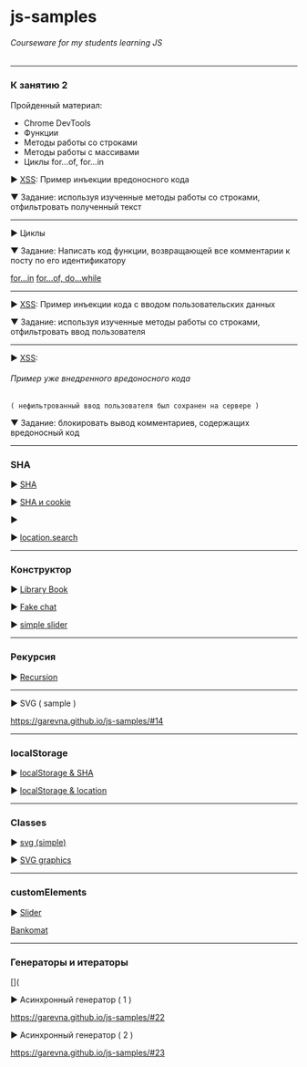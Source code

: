 # js-samples

###### Courseware for my students learning JS

***

### К занятию 2

Пройденный материал:

* Chrome DevTools
* Функции
* Методы работы со строками
* Методы работы с массивами
* Циклы for...of, for...in

► [XSS](https://garevna.github.io/js-samples/#01): Пример инъекции вредоносного кода

▼ Задание: используя изученные методы работы со строками, отфильтровать полученный текст

***

► Циклы

▼ Задание: Написать код функции, возвращающей все комментарии к посту
по его идентификатору

[for...in](https://garevna.github.io/js-samples/#02)
[for...of, do...while](https://garevna.github.io/js-samples/#05)

***

► [XSS](https://garevna.github.io/js-samples/#03): Пример инъекции кода с вводом пользовательских данных

▼ Задание: используя изученные методы работы со строками, отфильтровать ввод пользователя

***

► [XSS](https://garevna.github.io/js-samples/#04):

###### Пример уже внедренного вредоносного кода

`( нефильтрованный ввод пользователя был сохранен на сервере )`

▼ Задание: блокировать вывод комментариев, содержащих вредоносный код

***

### SHA

► [SHA](https://garevna.github.io/js-samples/#07)

► [SHA и cookie](https://garevna.github.io/js-samples/#09)


► [](https://garevna.github.io/js-samples/#08)


► [location.search](https://garevna.github.io/js-samples/#11)

***

### Конструктор

► [Library Book](https://garevna.github.io/js-samples/#10)

► [Fake chat](https://garevna.github.io/js-samples/#12)

► [simple slider](https://garevna.github.io/js-samples/#17)

***

### Рекурсия

► [Recursion](https://garevna.github.io/js-samples/#13)

***

► SVG ( sample )

https://garevna.github.io/js-samples/#14

***

### localStorage

► [localStorage & SHA](https://garevna.github.io/js-samples/#15)

► [localStorage & location](https://garevna.github.io/js-samples/#16)

***

### Classes

► [svg (simple)](https://garevna.github.io/js-samples/#18)

► [SVG graphics](https://garevna.github.io/js-samples/#06)

***

### customElements

► [Slider](https://garevna.github.io/js-samples/#19)

[Bankomat](https://garevna.github.io/js-samples/#20)

***

### Генераторы и итераторы

[](

► Асинхронный генератор ( 1 )

https://garevna.github.io/js-samples/#22

► Асинхронный генератор ( 2 )

https://garevna.github.io/js-samples/#23

